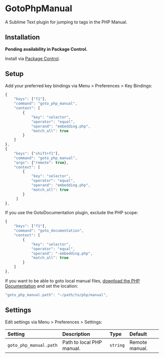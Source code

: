 # GotoPhpManual

A Sublime Text plugin for jumping to tags in the PHP Manual.

## Installation

**Pending availability in Package Control.**

Install via [Package Control](https://packagecontrol.io/packages/GotoPhpManual).

## Setup

Add your preferred key bindings via Menu &gt; Preferences &gt; Key Bindings:

```js
{
    "keys": ["f1"],
    "command": "goto_php_manual",
    "context": [
        {
            "key": "selector",
            "operator": "equal",
            "operand": "embedding.php",
            "match_all": true
        }
    ]
},
{
    "keys": ["shift+f1"],
    "command": "goto_php_manual",
    "args": {"remote": true},
    "context": [
        {
            "key": "selector",
            "operator": "equal",
            "operand": "embedding.php",
            "match_all": true
        }
     ]
},
```

If you use the GotoDocumentation plugin, exclude the PHP scope:

```js
{
    "keys": ["f1"],
    "command": "goto_documentation",
    "context": [
        {
            "key": "selector",
            "operator": "equal",
            "operand": "-embedding.php",
            "match_all": true
        }
    ]
},
```

If you want to be able to goto local manual files, [download the PHP Documentation](https://www.php.net/download-docs.php) and set the location:

```js
"goto_php_manual.path": "~/path/to/php/manual",
```

## Settings

Edit settings via Menu &gt; Preferences &gt; Settings:

Setting                 | Description                   | Type      | Default
:---                    | :----------                   | :---      | :------
`goto_php_manual.path`  | Path to local PHP manual.     | `string`  | Remote manual.
